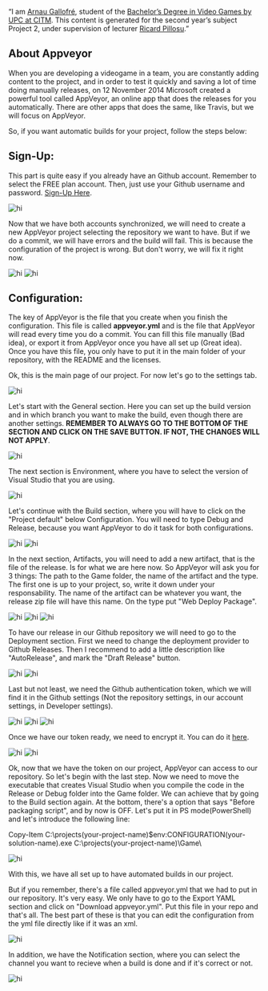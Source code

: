 ﻿“I am [Arnau Gallofré](https://www.linkedin.com/in/arnau-gallofr%C3%A9-649785180/), student of the [Bachelor’s Degree in Video Games by UPC at CITM](https://www.citm.upc.edu/ing/estudis/graus-videojocs/). This content is generated for the second year’s subject Project 2, under supervision of lecturer [Ricard Pillosu](https://es.linkedin.com/in/ricardpillosu/).”

## About Appveyor

When you are developing a videogame in a team, you are constantly adding content to the project, and in order to test it quickly and saving a lot of time doing manually releases, on 12 November 2014 Microsoft created a powerful tool called AppVeyor, an online app that does the releases for you automatically. There are other apps that does the same, like Travis, but we will focus on AppVeyor.

So, if you want automatic builds for your project, follow the steps below:

## Sign-Up:

This part is quite easy if you already have an Github account. Remember to select the FREE plan account. Then, just use your Github username and password. [Sign-Up Here](https://ci.appveyor.com/signup).

<img src="Assets/ss1.jpg" alt="hi" class="inline">

Now that we have both accounts synchronized, we will need to create a new AppVeyor project selecting the repository we want to have. But if we do a commit, we will have errors and the build will fail. This is because the configuration of the project is wrong. But don't worry, we will fix it right now.

<img src="Assets/ss2.jpg" alt="hi" class="inline">

<img src="Assets/ss3.jpg" alt="hi" class="inline">

## Configuration:

The key of AppVeyor is the file that you create when you finish the configuration. This file is called **appveyor.yml** and is the file that AppVeyor will read every time you do a commit. You can fill this file manually (Bad idea), or export it from AppVeyor once you have all set up (Great idea). Once you have this file, you only have to put it in the main folder of your repository, with the README and the licenses.

Ok, this is the main page of our project. For now let's go to the settings tab.

<img src="Assets/ss4.jpg" alt="hi" class="inline">

Let's start with the General section. Here you can set up the build version and in which branch you want to make the build, even though there are another settings. **REMEMBER TO ALWAYS GO TO THE BOTTOM OF THE SECTION AND CLICK ON THE SAVE BUTTON. IF NOT, THE CHANGES WILL NOT APPLY**.

<img src="Assets/ss5.jpg" alt="hi" class="inline">

The next section is Environment, where you have to select the version of Visual Studio that you are using.

<img src="Assets/ss6.jpg" alt="hi" class="inline">

Let's continue with the Build section, where you will have to click on the "Project default" below Configuration. You will need to type Debug and Release, because you want AppVeyor to do it task for both configurations.

<img src="Assets/ss7.jpg" alt="hi" class="inline">

<img src="Assets/ss8.jpg" alt="hi" class="inline">

In the next section, Artifacts, you will need to add a new artifact, that is the file of the release. Is for what we are here now. So AppVeyor will ask you for 3 things: The path to the Game folder, the name of the artifact and the type. The first one is up to your project, so, write it down under your responsability. The name of the artifact can be whatever you want, the release zip file will have this name. On the type put "Web Deploy Package".

<img src="Assets/ss9.jpg" alt="hi" class="inline">

<img src="Assets/ss10.jpg" alt="hi" class="inline">

<img src="Assets/ss11.jpg" alt="hi" class="inline">

To have our release in our Github repository we will need to go to the Deployment section. First we need to change the deployment provider to Github Releases. Then I recommend to add a little description like "AutoRelease", and mark the "Draft Release" button. 

<img src="Assets/ss12.jpg" alt="hi" class="inline">

<img src="Assets/ss13.jpg" alt="hi" class="inline">

Last but not least, we need the Github authentication token, which we will find it in the Github settings (Not the repository settings, in our account settings, in Developer settings). 

<img src="Assets/ss14.jpg" alt="hi" class="inline">

<img src="Assets/ss15.jpg" alt="hi" class="inline">

<img src="Assets/ss16.jpg" alt="hi" class="inline">

Once we have our token ready, we need to encrypt it. You can do it [here](https://ci.appveyor.com/tools/encrypt).

<img src="Assets/ss17.jpg" alt="hi" class="inline">

<img src="Assets/ss18.jpg" alt="hi" class="inline">

Ok, now that we have the token on our project, AppVeyor can access to our repository. So let's begin with the last step. Now we need to move the executable that creates Visual Studio when you compile the code in the Release or Debug folder into the Game folder. We can achieve that by going to the Build section again. At the bottom, there's a option that says "Before packaging script", and by now is OFF. Let's put it in PS mode(PowerShell) and let's introduce the following line:

Copy-Item C:\projects\(your-project-name)\$env:CONFIGURATION\(your-solution-name).exe C:\projects\(your-project-name)\Game\

<img src="Assets/ss19.jpg" alt="hi" class="inline">

With this, we have all set up to have automated builds in our project. 

But if you remember, there's a file called appveyor.yml that we had to put in our repository. It's very easy. We only have to go to the Export YAML section and click on "Download appveyor.yml". Put this file in your repo and that's all. The best part of these is that you can edit the configuration from the yml file directly like if it was an xml.

<img src="Assets/ss21.jpg" alt="hi" class="inline">

In addition, we have the Notification section, where you can select the channel you want to recieve when a build is done and if it's correct or not.

<img src="Assets/ss20.jpg" alt="hi" class="inline">


